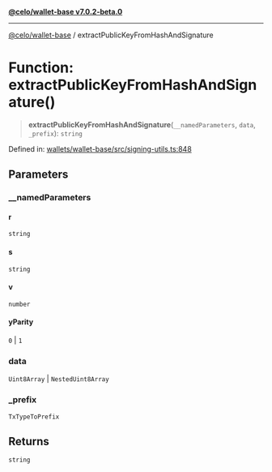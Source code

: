 [**@celo/wallet-base v7.0.2-beta.0**](../README.md)

***

[@celo/wallet-base](../README.md) / extractPublicKeyFromHashAndSignature

# Function: extractPublicKeyFromHashAndSignature()

> **extractPublicKeyFromHashAndSignature**(`__namedParameters`, `data`, `_prefix`): `string`

Defined in: [wallets/wallet-base/src/signing-utils.ts:848](https://github.com/celo-org/developer-tooling/blob/master/packages/sdk/wallets/wallet-base/src/signing-utils.ts#L848)

## Parameters

### \_\_namedParameters

#### r

`string`

#### s

`string`

#### v

`number`

#### yParity

`0` \| `1`

### data

`Uint8Array` | `NestedUint8Array`

### \_prefix

`TxTypeToPrefix`

## Returns

`string`
